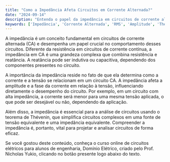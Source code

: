 ```yaml
---
title: "Como a Impedância Afeta Circuitos em Corrente Alternada?"
date: "2024-09-14"
description: "Entenda o papel da impedância em circuitos de corrente alternada e sua importância no comportamento do circuito."
keywords: ['Impedância', 'Corrente Alternada', 'RMS', 'Amplitude', 'Thévenin']
---
```


A impedância é um conceito fundamental em circuitos de corrente alternada (CA) e desempenha um papel crucial no comportamento desses circuitos. Diferente da resistência em circuitos de corrente contínua, a impedância em CA é uma grandeza complexa que combina resistência e reatância. A reatância pode ser indutiva ou capacitiva, dependendo dos componentes presentes no circuito. 

A importância da impedância reside no fato de que ela determina como a corrente e a tensão se relacionam em um circuito CA. A impedância afeta a amplitude e a fase da corrente em relação à tensão, influenciando diretamente o desempenho do circuito. Por exemplo, em um circuito com alta impedância, a corrente será menor para uma mesma tensão aplicada, o que pode ser desejável ou não, dependendo da aplicação.

Além disso, a impedância é essencial para a análise de circuitos usando o teorema de Thévenin, que simplifica circuitos complexos em uma fonte de tensão equivalente e uma impedância equivalente. Compreender a impedância é, portanto, vital para projetar e analisar circuitos de forma eficaz.

Se você gostou deste conteúdo, conheça o curso online de circuitos elétricos para alunos de engenharia, Domínio Elétrico, criado pelo Prof. Nicholas Yukio, clicando no botão presente logo abaixo do texto.